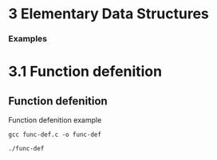 # 3 Elementary Data Structures

### Examples

# 3.1 Function defenition

## Function defenition
  
  Function defenition example

  ```
  gcc func-def.c -o func-def

  ./func-def
  ```